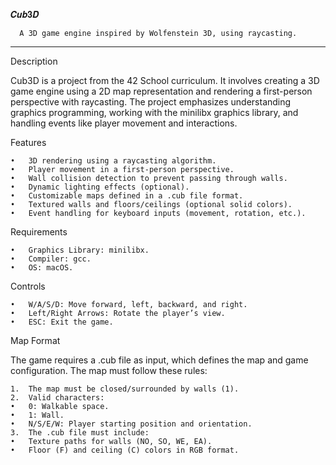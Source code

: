 𝑪𝒖𝒃𝟑𝑫
     
      A 3D game engine inspired by Wolfenstein 3D, using raycasting.

________________________________________________________________________________

Description

Cub3D is a project from the 42 School curriculum. It involves creating a 3D game engine using a 2D map representation and rendering a first-person perspective with raycasting. The project emphasizes understanding graphics programming, working with the minilibx graphics library, and handling events like player movement and interactions.

Features

	•	3D rendering using a raycasting algorithm.
	•	Player movement in a first-person perspective.
	•	Wall collision detection to prevent passing through walls.
	•	Dynamic lighting effects (optional).
	•	Customizable maps defined in a .cub file format.
	•	Textured walls and floors/ceilings (optional solid colors).
	•	Event handling for keyboard inputs (movement, rotation, etc.).

 Requirements

	•	Graphics Library: minilibx.
	•	Compiler: gcc.
	•	OS: macOS.

 Controls

	•	W/A/S/D: Move forward, left, backward, and right.
	•	Left/Right Arrows: Rotate the player’s view.
	•	ESC: Exit the game.

 Map Format

The game requires a .cub file as input, which defines the map and game configuration. The map must follow these rules:

	1.	The map must be closed/surrounded by walls (1).
	2.	Valid characters:
	•	0: Walkable space.
	•	1: Wall.
	•	N/S/E/W: Player starting position and orientation.
	3.	The .cub file must include:
	•	Texture paths for walls (NO, SO, WE, EA).
	•	Floor (F) and ceiling (C) colors in RGB format.

